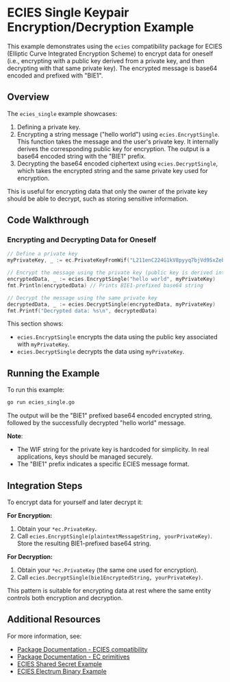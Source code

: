 # ECIES Single Keypair Encryption/Decryption Example

This example demonstrates using the `ecies` compatibility package for ECIES (Elliptic Curve Integrated Encryption Scheme) to encrypt data for oneself (i.e., encrypting with a public key derived from a private key, and then decrypting with that same private key). The encrypted message is base64 encoded and prefixed with "BIE1".

## Overview

The `ecies_single` example showcases:
1. Defining a private key.
2. Encrypting a string message ("hello world") using `ecies.EncryptSingle`. This function takes the message and the user's private key. It internally derives the corresponding public key for encryption. The output is a base64 encoded string with the "BIE1" prefix.
3. Decrypting the base64 encoded ciphertext using `ecies.DecryptSingle`, which takes the encrypted string and the same private key used for encryption.

This is useful for encrypting data that only the owner of the private key should be able to decrypt, such as storing sensitive information.

## Code Walkthrough

### Encrypting and Decrypting Data for Oneself

```go
// Define a private key
myPrivateKey, _ := ec.PrivateKeyFromWif("L211enC224G1kV8pyyq7bjVd9SxZebnRYEzzM3i7ZHCc1c5E7dQu")

// Encrypt the message using the private key (public key is derived internally)
encryptedData, _ := ecies.EncryptSingle("hello world", myPrivateKey)
fmt.Println(encryptedData) // Prints BIE1-prefixed base64 string

// Decrypt the message using the same private key
decryptedData, _ := ecies.DecryptSingle(encryptedData, myPrivateKey)
fmt.Printf("Decrypted data: %s\n", decryptedData)
```

This section shows:
- `ecies.EncryptSingle` encrypts the data using the public key associated with `myPrivateKey`.
- `ecies.DecryptSingle` decrypts the data using `myPrivateKey`.

## Running the Example

To run this example:

```bash
go run ecies_single.go
```
The output will be the "BIE1" prefixed base64 encoded encrypted string, followed by the successfully decrypted "hello world" message.

**Note**:
- The WIF string for the private key is hardcoded for simplicity. In real applications, keys should be managed securely.
- The "BIE1" prefix indicates a specific ECIES message format.

## Integration Steps

To encrypt data for yourself and later decrypt it:

**For Encryption:**
1. Obtain your `*ec.PrivateKey`.
2. Call `ecies.EncryptSingle(plaintextMessageString, yourPrivateKey)`. Store the resulting BIE1-prefixed base64 string.

**For Decryption:**
1. Obtain your `*ec.PrivateKey` (the same one used for encryption).
2. Call `ecies.DecryptSingle(bie1EncryptedString, yourPrivateKey)`.

This pattern is suitable for encrypting data at rest where the same entity controls both encryption and decryption.

## Additional Resources

For more information, see:
- [Package Documentation - ECIES compatibility](https://pkg.go.dev/github.com/bsv-blockchain/go-sdk/compat/ecies)
- [Package Documentation - EC primitives](https://pkg.go.dev/github.com/bsv-blockchain/go-sdk/primitives/ec)
- [ECIES Shared Secret Example](../ecies_shared/)
- [ECIES Electrum Binary Example](../ecies_electrum_binary/)
